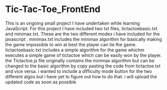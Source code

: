 # Tic-Tac-Toe_FrontEnd
This is an ongoing small project I have undertaken while learning JavaScript.
For this project I have included two txt files, tictactoebasic.txt and minimax.txt.
These are the two different modes i have included for the javascript .
 minimax.txt includes the minimax algorithm for basically making the game impossible to win at best the player can tie the game.
 tictactoebasic.txt includes a simple algorithm for the game whichm executes a simple game of tictactoe which can be easily won by the player.
the Tictactoe.js file originally contains the minimax algorithm but can be changed to the basic algorithm by copy pasting the code from tictactoe.txt and vice versa.
 i wanted to include a difficulty mode button for the two different algos but i have yet to figure out how to do that. 
 i will upload the updated code as soon as possible
